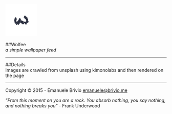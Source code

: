 ![wolfee](https://raw.githubusercontent.com/emanuelebrivio/wolfee/gh-pages/static/img/wolfee-logo.png)  

##Wolfee  
*a simple wallpaper feed*

---

##Details  
Images are crawled from unsplash using kimonolabs and then rendered on the page

---

Copyright © 2015 - Emanuele Brivio [emanuele@brivio.me](mailto:emanuele@brivio.me)

*"From this moment on you are a rock. You absorb nothing, you say nothing, and nothing breaks you"* - Frank Underwood
